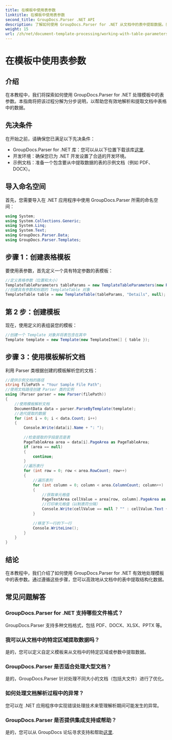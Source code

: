 ```yaml
---
title: 在模板中使用表参数
linktitle: 在模板中使用表参数
second_title: GroupDocs.Parser .NET API
description: 了解如何使用 GroupDocs.Parser for .NET 从文档中的表中提取数据。表参数使用的分步指南。
weight: 15
url: /zh/net/document-template-processing/working-with-table-parameters-in-templates/
---
```


# 在模板中使用表参数

## 介绍
在本教程中，我们将探索如何使用 GroupDocs.Parser for .NET 处理模板中的表参数。本指南将把该过程分解为分步说明，以帮助您有效地解析和提取文档中表格中的数据。
## 先决条件
在开始之前，请确保您已满足以下先决条件：
-  GroupDocs.Parser for .NET 库：您可以从以下位置下载该库[这里](https://releases.groupdocs.com/parser/net/).
- 开发环境：确保您已为 .NET 开发设置了合适的开发环境。
- 示例文档：准备一个包含要从中提取数据的表的示例文档（例如 PDF、DOCX）。

## 导入命名空间
首先，您需要导入在 .NET 应用程序中使用 GroupDocs.Parser 所需的命名空间：
```csharp
using System;
using System.Collections.Generic;
using System.Linq;
using System.Text;
using GroupDocs.Parser.Data;
using GroupDocs.Parser.Templates;
```
## 步骤 1：创建表格模板
要使用表参数，首先定义一个具有特定参数的表模板：
```csharp
//定义表格参数（位置和大小）
TemplateTableParameters tableParams = new TemplateTableParameters(new Rectangle(new Point(35, 320), new Size(530, 55)), null);
//创建具有参数和标题的 TemplateTable 对象
TemplateTable table = new TemplateTable(tableParams, "Details", null);
```
## 第 2 步：创建模板
现在，使用定义的表组装您的模板：
```csharp
//创建一个 Template 对象并将表包含在其中
Template template = new Template(new TemplateItem[] { table });
```
## 步骤 3：使用模板解析文档
利用 Parser 类根据创建的模板解析您的文档：
```csharp
//提供示例文档的路径
string filePath = "Your Sample File Path";
//使用文档路径创建 Parser 类的实例
using (Parser parser = new Parser(filePath))
{
    //使用模板解析文档
    DocumentData data = parser.ParseByTemplate(template);
    //迭代提取的数据
    for (int i = 0; i < data.Count; i++)
    {
        Console.Write(data[i].Name + ": ");
        
        //检查提取的字段是否是表
        PageTableArea area = data[i].PageArea as PageTableArea;
        if (area == null)
        {
            continue;
        }
        //遍历表行
        for (int row = 0; row < area.RowCount; row++)
        {
            //遍历表列
            for (int column = 0; column < area.ColumnCount; column++)
            {
                //获取单元格值
                PageTextArea cellValue = area[row, column].PageArea as PageTextArea;
                //打印单元格值（以制表符分隔）
                Console.Write(cellValue == null ? "" : cellValue.Text + "\t");
            }
            
            //移至下一行的下一行
            Console.WriteLine();
        }
    }
}
```

## 结论
在本教程中，我们介绍了如何使用 GroupDocs.Parser for .NET 有效地处理模板中的表参数。通过遵循这些步骤，您可以高效地从文档中的表中提取结构化数据。

## 常见问题解答
### GroupDocs.Parser for .NET 支持哪些文件格式？
GroupDocs.Parser 支持多种文档格式，包括 PDF、DOCX、XLSX、PPTX 等。
### 我可以从文档中的特定区域提取数据吗？
是的，您可以定义自定义模板来从文档中的特定区域或参数中提取数据。
### GroupDocs.Parser 是否适合处理大型文档？
是的，GroupDocs.Parser 针对处理不同大小的文档（包括大文件）进行了优化。
### 如何处理文档解析过程中的异常？
您可以在 .NET 应用程序中实现错误处理技术来管理解析期间可能发生的异常。
### GroupDocs.Parser 是否提供集成支持或帮助？
是的，您可以从 GroupDocs 论坛寻求支持和帮助[这里](https://forum.groupdocs.com/c/parser/17).
